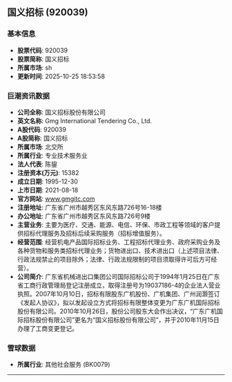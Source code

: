 ## 国义招标 (920039)

### 基本信息

- **股票代码**: 920039
- **股票简称**: 国义招标
- **所属市场**: sh
- **更新时间**: 2025-10-25 18:53:58

### 巨潮资讯数据

- **公司全称**: 国义招标股份有限公司
- **英文名称**: Gmg International Tendering Co., Ltd.
- **A股代码**: 920039
- **A股简称**: 国义招标
- **所属市场**: 北交所
- **所属行业**: 专业技术服务业
- **法人代表**: 陈鋆
- **注册资本(万元)**: 15382
- **成立日期**: 1995-12-30
- **上市日期**: 2021-08-18
- **官方网站**: www.gmgitc.com
- **注册地址**: 广东省广州市越秀区东风东路726号16-18楼
- **办公地址**: 广东省广州市越秀区东风东路726号9楼
- **主营业务**: 主要为医疗、交通、能源、电信、环保、市政工程等领域的客户提供招标代理服务及招标后续采购服务（招标增值服务）。
- **经营范围**: 经营机电产品国际招标业务、工程招标代理业务、政府采购业务及各种货物和服务类招标代理业务；货物进出口、技术进出口（上述项目法律、行政法规禁止的项目除外；法律、行政法规限制的项目须取得许可后方可经营）。
- **公司简介**: 广东省机械进出口集团公司国际招标公司于1994年1月25日在广东省工商行政管理局登记注册成立，取得注册号为19037186-4的企业法人营业执照。2007年10月10日，招标有限股东广机股份、广机集团、广州润灏签订《发起人协议》，拟以发起设立方式将招标有限整体变更为广东广机国际招标股份有限公司。2010年10月26日，股份公司股东大会作出决议，“广东广机国际招标股份有限公司”更名为“国义招标股份有限公司”，并于2010年11月15日办理了工商变更登记。

### 雪球数据

- **所属行业**: 其他社会服务 (BK0079)

---